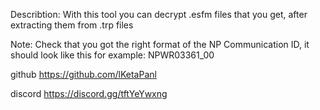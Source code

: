 Describtion:
With this tool you can decrypt .esfm files that you get, after extracting them from .trp files


Note: 
Check that you got the right format of the NP Communication ID, it should look like this for example: NPWR03361_00


github https://github.com/lKetaPanl

discord https://discord.gg/tftYeYwxng 
